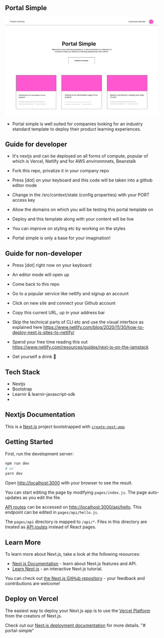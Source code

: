 ## Portal Simple
[<img src="portal-simple.png" width="500px"/>](portal-simple.png)
- Portal simple is well suited for companies looking for an industry standard template to deploy their product learning experiences.


## Guide for developer
- It's nextjs and can be deployed on all forms of compute, popular of which is Vercel, Netlify and for AWS environmnets, Beanstalk
- Fork this repo, privatize it in your company repo
- Press [dot] on your keyboard and this code will be taken into a github editor mode
- Change in the /src/context/state (config properties) with your PORT access key
- Allow the domains on which you will be testing this portal template on
- Deploy and this template along with your content will be live

- You can improve on styling etc by working on the styles
- Portal simple is only a base for your imagination!

## Guide for non-developer
- Press [dot] right now on your keyboard
- An editor mode will open up
- Come back to this repo 
- Go to a popular service like netlify and signup an account
- Click on new site and connect your Github account
- Copy this current URL, up in your address bar

- Skip the technical parts of CLI etc and use the visual interface as explained here https://www.netlify.com/blog/2020/11/30/how-to-deploy-next.js-sites-to-netlify/
- Spend your free time reading this out https://www.netlify.com/resources/guides/next-js-on-the-jamstack
- Get yourself a drink 🍹


## Tech Stack
- Nextjs
- Bootstrap
- Learnir & learnir-javascript-sdk
- 


## Nextjs Documentation
This is a [Next.js](https://nextjs.org/) project bootstrapped with [`create-next-app`](https://github.com/vercel/next.js/tree/canary/packages/create-next-app).

## Getting Started

First, run the development server:

```bash
npm run dev
# or
yarn dev
```

Open [http://localhost:3000](http://localhost:3000) with your browser to see the result.

You can start editing the page by modifying `pages/index.js`. The page auto-updates as you edit the file.

[API routes](https://nextjs.org/docs/api-routes/introduction) can be accessed on [http://localhost:3000/api/hello](http://localhost:3000/api/hello). This endpoint can be edited in `pages/api/hello.js`.

The `pages/api` directory is mapped to `/api/*`. Files in this directory are treated as [API routes](https://nextjs.org/docs/api-routes/introduction) instead of React pages.

## Learn More

To learn more about Next.js, take a look at the following resources:

- [Next.js Documentation](https://nextjs.org/docs) - learn about Next.js features and API.
- [Learn Next.js](https://nextjs.org/learn) - an interactive Next.js tutorial.

You can check out [the Next.js GitHub repository](https://github.com/vercel/next.js/) - your feedback and contributions are welcome!

## Deploy on Vercel

The easiest way to deploy your Next.js app is to use the [Vercel Platform](https://vercel.com/new?utm_medium=default-template&filter=next.js&utm_source=create-next-app&utm_campaign=create-next-app-readme) from the creators of Next.js.

Check out our [Next.js deployment documentation](https://nextjs.org/docs/deployment) for more details.
"# portal-simple" 
